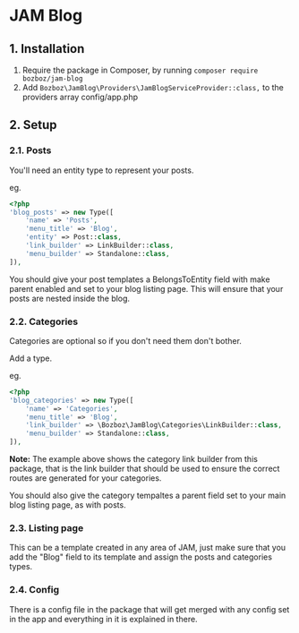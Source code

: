 # JAM Blog


## 1. Installation

1. Require the package in Composer, by running `composer require bozboz/jam-blog`
2. Add `Bozboz\JamBlog\Providers\JamBlogServiceProvider::class,` to the providers array config/app.php


## 2. Setup


### 2.1. Posts

You'll need an entity type to represent your posts.

eg.
```php
<?php
'blog_posts' => new Type([
    'name' => 'Posts',
    'menu_title' => 'Blog',
    'entity' => Post::class,
    'link_builder' => LinkBuilder::class,
    'menu_builder' => Standalone::class,
]),
```

You should give your post templates a BelongsToEntity field with make parent enabled and set to your blog listing page. This will ensure that your posts are nested inside the blog.


### 2.2. Categories

Categories are optional so if you don't need them don't bother. 

Add a type.

eg.
```php
<?php
'blog_categories' => new Type([
    'name' => 'Categories',
    'menu_title' => 'Blog',
    'link_builder' => \Bozboz\JamBlog\Categories\LinkBuilder::class,
    'menu_builder' => Standalone::class,
]),
```

__Note:__ The example above shows the category link builder from this package, that is the link builder that should be used to ensure the correct routes are generated for your categories.

You should also give the category tempaltes a parent field set to your main blog listing page, as with posts. 


### 2.3. Listing page

This can be a template created in any area of JAM, just make sure that you add the "Blog" field to its template and assign the posts and categories types.

### 2.4. Config

There is a config file in the package that will get merged with any config set in the app and everything in it is explained in there.